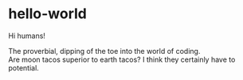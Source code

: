 # hello-world

Hi humans!

The proverbial, dipping of the toe into the world of coding.  
Are moon tacos superior to earth tacos? I think they certainly have to potential.
